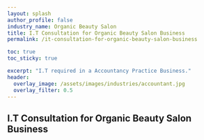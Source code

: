 ```yaml
---
layout: splash 
author_profile: false 
industry_name: Organic Beauty Salon
title: I.T Consultation for Organic Beauty Salon Business
permalink: /it-consultation-for-organic-beauty-salon-business

toc: true
toc_sticky: true

excerpt: "I.T required in a Accountancy Practice Business."
header:
  overlay_image: /assets/images/industries/accountant.jpg
  overlay_filter: 0.5 
---
```


## I.T Consultation for Organic Beauty Salon Business